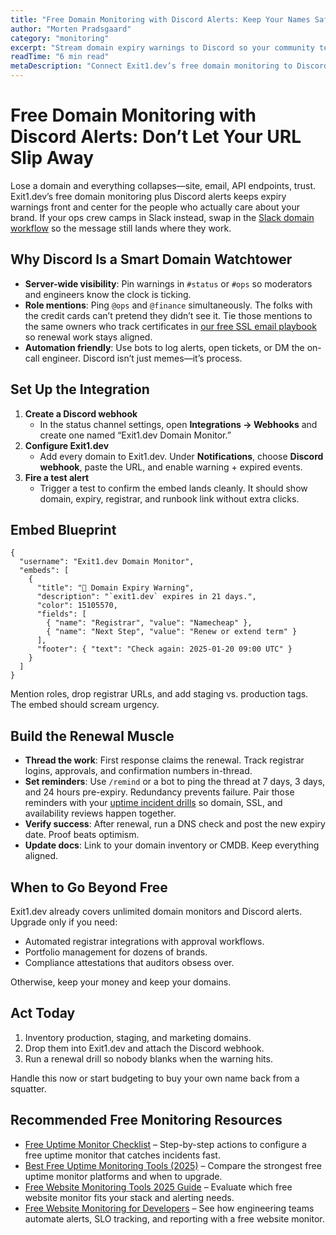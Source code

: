 ```yaml
---
title: "Free Domain Monitoring with Discord Alerts: Keep Your Names Safe"
author: "Morten Pradsgaard"
category: "monitoring"
excerpt: "Stream domain expiry warnings to Discord so your community team and engineers act before disaster."
readTime: "6 min read"
metaDescription: "Connect Exit1.dev’s free domain monitoring to Discord webhooks, embed templates, and renewal workflows to prevent losing critical domains."
---
```


# Free Domain Monitoring with Discord Alerts: Don’t Let Your URL Slip Away

Lose a domain and everything collapses—site, email, API endpoints, trust. Exit1.dev’s free domain monitoring plus Discord alerts keeps expiry warnings front and center for the people who actually care about your brand. If your ops crew camps in Slack instead, swap in the [Slack domain workflow](/blog/free-domain-monitoring-slack-alerts) so the message still lands where they work.

## Why Discord Is a Smart Domain Watchtower

- **Server-wide visibility**: Pin warnings in `#status` or `#ops` so moderators and engineers know the clock is ticking.
- **Role mentions**: Ping `@ops` and `@finance` simultaneously. The folks with the credit cards can’t pretend they didn’t see it. Tie those mentions to the same owners who track certificates in [our free SSL email playbook](/blog/free-ssl-monitoring-email-alerts) so renewal work stays aligned.
- **Automation friendly**: Use bots to log alerts, open tickets, or DM the on-call engineer. Discord isn’t just memes—it’s process.

## Set Up the Integration

1. **Create a Discord webhook**
   - In the status channel settings, open **Integrations → Webhooks** and create one named “Exit1.dev Domain Monitor.”
2. **Configure Exit1.dev**
   - Add every domain to Exit1.dev. Under **Notifications**, choose **Discord webhook**, paste the URL, and enable warning + expired events.
3. **Fire a test alert**
   - Trigger a test to confirm the embed lands cleanly. It should show domain, expiry, registrar, and runbook link without extra clicks.

## Embed Blueprint

```
{
  "username": "Exit1.dev Domain Monitor",
  "embeds": [
    {
      "title": "🚩 Domain Expiry Warning",
      "description": "`exit1.dev` expires in 21 days.",
      "color": 15105570,
      "fields": [
        { "name": "Registrar", "value": "Namecheap" },
        { "name": "Next Step", "value": "Renew or extend term" }
      ],
      "footer": { "text": "Check again: 2025-01-20 09:00 UTC" }
    }
  ]
}
```

Mention roles, drop registrar URLs, and add staging vs. production tags. The embed should scream urgency.

## Build the Renewal Muscle

- **Thread the work**: First response claims the renewal. Track registrar logins, approvals, and confirmation numbers in-thread.
- **Set reminders**: Use `/remind` or a bot to ping the thread at 7 days, 3 days, and 24 hours pre-expiry. Redundancy prevents failure. Pair those reminders with your [uptime incident drills](/blog/free-uptime-monitor-checklist) so domain, SSL, and availability reviews happen together.
- **Verify success**: After renewal, run a DNS check and post the new expiry date. Proof beats optimism.
- **Update docs**: Link to your domain inventory or CMDB. Keep everything aligned.

## When to Go Beyond Free

Exit1.dev already covers unlimited domain monitors and Discord alerts. Upgrade only if you need:

- Automated registrar integrations with approval workflows.
- Portfolio management for dozens of brands.
- Compliance attestations that auditors obsess over.

Otherwise, keep your money and keep your domains.

## Act Today

1. Inventory production, staging, and marketing domains.
2. Drop them into Exit1.dev and attach the Discord webhook.
3. Run a renewal drill so nobody blanks when the warning hits.

Handle this now or start budgeting to buy your own name back from a squatter.


## Recommended Free Monitoring Resources

- [Free Uptime Monitor Checklist](/blog/free-uptime-monitor-checklist) – Step-by-step actions to configure a free uptime monitor that catches incidents fast.
- [Best Free Uptime Monitoring Tools (2025)](/blog/best-free-uptime-monitoring-tools) – Compare the strongest free uptime monitor platforms and when to upgrade.
- [Free Website Monitoring Tools 2025 Guide](/blog/free-website-monitoring-tools-2025) – Evaluate which free website monitor fits your stack and alerting needs.
- [Free Website Monitoring for Developers](/blog/free-website-monitoring-for-developers) – See how engineering teams automate alerts, SLO tracking, and reporting with a free website monitor.

